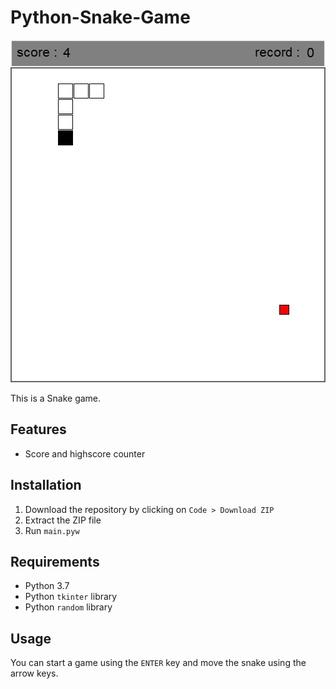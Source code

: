 # Python-Snake-Game
![Preview image](./preview/preview.jpg)

This is a Snake game.
## Features
- Score and highscore counter
## Installation
1. Download the repository by clicking on `Code > Download ZIP`
2. Extract the ZIP file
3. Run `main.pyw`
## Requirements
- Python 3.7
- Python `tkinter` library
- Python `random` library
## Usage
You can start a game using the `ENTER` key and move the snake using the arrow keys.